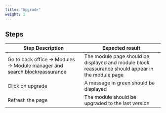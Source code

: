 ```yaml
---
title: "Upgrade"
weight: 1
---
```

## Steps
| Step Description | Expected result |
| ----- | ----- |
| Go to back office -> Modules -> Module manager and search blockreassurance | The module page should be displayed and module block reassurance should appear in the module page |
| Click on upgrade | A message in green should be displayed |
| Refresh the page | The module should be upgraded to the last version |
